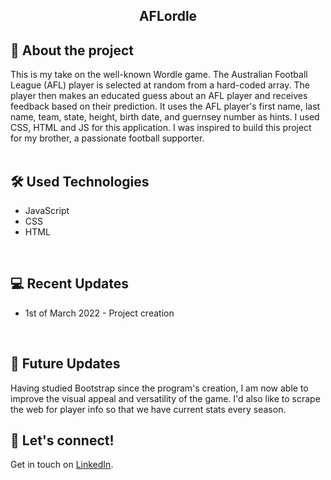 ## <div align="center">AFLordle</div>

## :book: About the project
This is my take on the well-known Wordle game. The Australian Football League (AFL) player is selected at random from a hard-coded array. The player then makes an educated guess about an AFL player and receives feedback based on their prediction. It uses the AFL player's first name, last name, team, state, height, birth date, and guernsey number as hints. I used CSS, HTML and JS for this application. I was inspired to build this project for my brother, a passionate football supporter.
<br>
<br>

## :hammer_and_wrench: Used Technologies 
* JavaScript
* CSS
* HTML
<br>

## :computer: Recent Updates
* 1st of March 2022 - Project creation
<br>

## :thought_balloon: Future Updates
Having studied Bootstrap since the program's creation, I am now able to improve the visual appeal and versatility of the game. I'd also like to scrape the web for player info so that we have current stats every season.
<br>

## :wave: Let's connect!
Get in touch on [LinkedIn](https://www.linkedin.com/in/georgiawebber/).
<br /> 
<br />
